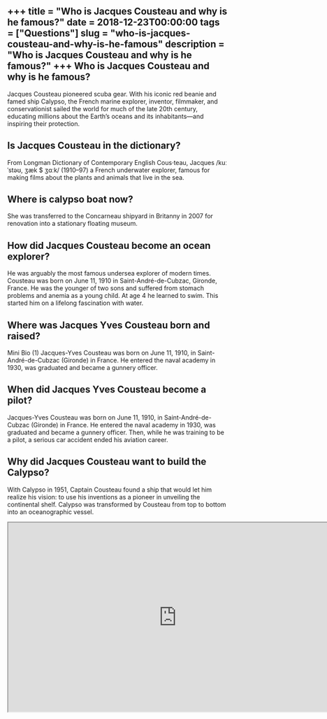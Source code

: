 +++
title = "Who is Jacques Cousteau and why is he famous?"
date = 2018-12-23T00:00:00
tags = ["Questions"]
slug = "who-is-jacques-cousteau-and-why-is-he-famous"
description = "Who is Jacques Cousteau and why is he famous?"
+++
Who is Jacques Cousteau and why is he famous?
---------------------------------------------

Jacques Cousteau pioneered scuba gear. With his iconic red beanie and famed ship Calypso, the French marine explorer, inventor, filmmaker, and conservationist sailed the world for much of the late 20th century, educating millions about the Earth’s oceans and its inhabitants—and inspiring their protection.

Is Jacques Cousteau in the dictionary?
--------------------------------------

From Longman Dictionary of Contemporary English Cous‧teau, Jacques /kuːˈstəʊ, ʒæk $ ʒɑːk/ (1910–97) a French underwater explorer, famous for making films about the plants and animals that live in the sea.

Where is calypso boat now?
--------------------------

She was transferred to the Concarneau shipyard in Britanny in 2007 for renovation into a stationary floating museum.

How did Jacques Cousteau become an ocean explorer?
--------------------------------------------------

He was arguably the most famous undersea explorer of modern times. Cousteau was born on June 11, 1910 in Saint-André-de-Cubzac, Gironde, France. He was the younger of two sons and suffered from stomach problems and anemia as a young child. At age 4 he learned to swim. This started him on a lifelong fascination with water.

Where was Jacques Yves Cousteau born and raised?
------------------------------------------------

Mini Bio (1) Jacques-Yves Cousteau was born on June 11, 1910, in Saint-André-de-Cubzac (Gironde) in France. He entered the naval academy in 1930, was graduated and became a gunnery officer.

When did Jacques Yves Cousteau become a pilot?
----------------------------------------------

Jacques-Yves Cousteau was born on June 11, 1910, in Saint-André-de-Cubzac (Gironde) in France. He entered the naval academy in 1930, was graduated and became a gunnery officer. Then, while he was training to be a pilot, a serious car accident ended his aviation career.

Why did Jacques Cousteau want to build the Calypso?
---------------------------------------------------

With Calypso in 1951, Captain Cousteau found a ship that would let him realize his vision: to use his inventions as a pioneer in unveiling the continental shelf. Calypso was transformed by Cousteau from top to bottom into an oceanographic vessel.

<iframe allow="accelerometer; autoplay; clipboard-write; encrypted-media; gyroscope; picture-in-picture" allowfullscreen="" class="__youtube_prefs__  epyt-is-override  no-lazyload" data-no-lazy="1" data-origheight="433" data-origwidth="770" data-skipgform_ajax_framebjll="" height="433" id="_ytid_74585" loading="lazy" src="https://www.youtube.com/embed/Vrok04MISGY?enablejsapi=1&autoplay=0&cc_load_policy=0&cc_lang_pref=&iv_load_policy=1&loop=0&modestbranding=0&rel=1&fs=1&playsinline=0&autohide=2&theme=dark&color=red&controls=1&" title="YouTube player" width="770"></iframe>